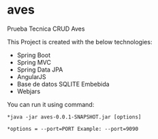 # aves
Prueba Tecnica CRUD Aves

This Project is created with the below technologies:
- Spring Boot
- Spring MVC
- Spring Data JPA
- AngularJS
- Base de datos SQLITE Embebida
- Webjars

You can run it using command:
 
    *java -jar aves-0.0.1-SNAPSHOT.jar [options]
  
    *options = --port=PORT Example: --port=9090

